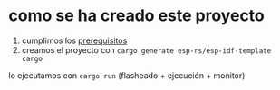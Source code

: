 como se ha creado este proyecto
===============================

1. cumplimos los [prerequisitos](https://github.com/esp-rs/esp-idf-template#prerequisites)
2. creamos el proyecto con `cargo generate esp-rs/esp-idf-template cargo`

lo ejecutamos con `cargo run` (flasheado + ejecución + monitor)